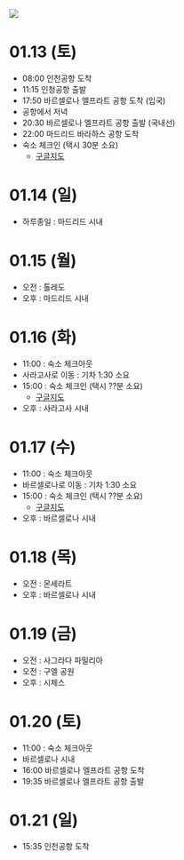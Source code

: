 <img src="https://github.com/breaker8758/spain/assets/26866611/00e73230-e197-471b-9048-c1795e41c44d" />

# 01.13 (토)
- 08:00 인천공항 도착
- 11:15 인청공항 출발
- 17:50 바르셀로나 엘프라트 공항 도착 (입국)
- 공항에서 저녁
- 20:30 바르셀로나 엘프라트 공항 출발 (국내선)
- 22:00 마드리드 바라하스 공항 도착
- 숙소 체크인 (택시 30분 소요)
  - [구글지도](
https://maps.app.goo.gl/SyuYave96L8FkM9m9)

# 01.14 (일)
- 하루종일 : 마드리드 시내

# 01.15 (월)
- 오전 : 톨레도
- 오후 : 마드리드 시내

# 01.16 (화)
- 11:00 : 숙소 체크아웃
- 사라고사로 이동 : 기차 1:30 소요
- 15:00 : 숙소 체크인 (택시 ??분 소요)
  - [구글지도](
https://maps.app.goo.gl/UsQjpiLvKYQfm3V28)
- 오후 : 사라고사 시내

# 01.17 (수)
- 11:00 : 숙소 체크아웃
- 바르셀로나로 이동 : 기차 1:30 소요
- 15:00 : 숙소 체크인 (택시 ??분 소요)
  - [구글지도](
https://maps.app.goo.gl/EseausWYZC8y2G8m8)
- 오후 : 바르셀로나 시내

# 01.18 (목)
- 오전 : 몬세라트
- 오후 : 바르셀로나 시내

# 01.19 (금)
- 오전 : 사그라다 파밀리아
- 오전 : 구엘 공원
- 오후 : 시체스

# 01.20 (토)
- 11:00 : 숙소 체크아웃
- 바르셀로나 시내
- 16:00 바르셀로나 엘프라트 공항 도착
- 19:35 바르셀로나 엘프라트 공항 출발

# 01.21 (일)
- 15:35 인천공항 도착
